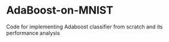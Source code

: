 # AdaBoost-on-MNIST
Code for implementing Adaboost classifier from scratch and its performance analysis
